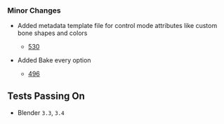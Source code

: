 ### Minor Changes
* Added metadata template file for control mode attributes like custom bone shapes and colors
  * [530](https://github.com/EpicGames/BlenderTools/issues/530)

* Added Bake every option
  * [496](https://github.com/EpicGames/BlenderTools/issues/496)


## Tests Passing On
* Blender `3.3`, `3.4`
